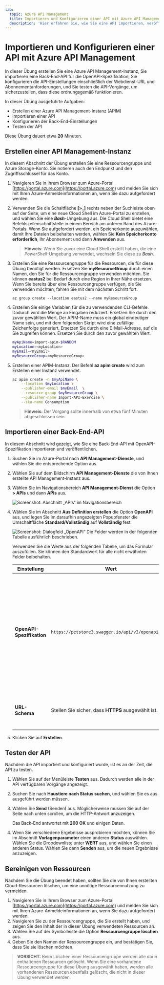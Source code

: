 ```yaml
---
lab:
  topic: Azure API Management
  title: Importieren und Konfigurieren einer API mit Azure API Management
  description: 'Hier erfahren Sie, wie Sie eine API importieren, veröffentlichen und testen, die der OpenAPI-Spezifikation entspricht.'
---
```


# Importieren und Konfigurieren einer API mit Azure API Management

In dieser Übung erstellen Sie eine Azure API Management-Instanz, Sie importieren eine Back-End-API für die OpenAPI-Spezifikation, Sie konfigurieren die API-Einstellungen einschließlich der Webdienst-URL und Abonnementanforderungen, und Sie testen die API-Vorgänge, um sicherzustellen, dass diese ordnungsgemäß funktionieren.

In dieser Übung ausgeführte Aufgaben:

* Erstellen einer Azure API Management-Instanz (APIM)
* Importieren einer API
* Konfigurieren der Back-End-Einstellungen
* Testen der API

Diese Übung dauert etwa **20** Minuten.

## Erstellen einer API Management-Instanz

In diesem Abschnitt der Übung erstellen Sie eine Ressourcengruppe und Azure Storage-Konto. Sie notieren auch den Endpunkt und den Zugriffsschlüssel für das Konto.

1. Navigieren Sie in Ihrem Browser zum Azure-Portal [https://portal.azure.com](https://portal.azure.com) und melden Sie sich mit Ihren Azure-Anmeldeinformationen an, wenn Sie dazu aufgefordert werden.

1. Verwenden Sie die Schaltfläche **[\>_]** rechts neben der Suchleiste oben auf der Seite, um eine neue Cloud Shell im Azure-Portal zu erstellen, und wählen Sie eine ***Bash***-Umgebung aus. Die Cloud Shell bietet eine Befehlszeilenschnittstelle in einem Bereich am unteren Rand des Azure-Portals. Wenn Sie aufgefordert werden, ein Speicherkonto auszuwählen, damit Ihre Dateien beibehalten werden, wählen Sie **Kein Speicherkonto erforderlich**, Ihr Abonnement und dann **Anwenden** aus.

    > **Hinweis**: Wenn Sie zuvor eine Cloud Shell erstellt haben, die eine *PowerShell*-Umgebung verwendet, wechseln Sie diese zu ***Bash***.

1. Erstellen Sie eine Ressourcengruppe für die Ressourcen, die für diese Übung benötigt werden. Ersetzen Sie **myResourceGroup** durch einen Namen, den Sie für die Ressourcengruppe verwenden möchten. Sie können **eastus2** bei Bedarf durch eine Region in Ihrer Nähe ersetzen. Wenn Sie bereits über eine Ressourcengruppe verfügen, die Sie verwenden möchten, fahren Sie mit dem nächsten Schritt fort.

    ```azurecli
    az group create --location eastus2 --name myResourceGroup
    ```

1. Erstellen Sie einige Variablen für die zu verwendenden CLI-Befehle. Dadurch wird die Menge an Eingaben reduziert. Ersetzen Sie **<myLocation>** durch den zuvor gewählten Wert. Der APIM-Name muss ein global eindeutiger Name sein, und mit dem folgenden Skript wird eine zufällige Zeichenfolge generiert. Ersetzen Sie **<myEmail>** durch eine E-Mail-Adresse, auf die Sie zugreifen können. Ersetzen Sie **<myResourceGroup>** durch den zuvor gewählten Wert.

    ```bash
    myApiName=import-apim-$RANDOM
    myLocation=<myLocation>
    myEmail=<myEmail>
    myResourceGroup=<myResourceGroup>
    ```

1. Erstellen einer APIM-Instanz. Der Befehl **az apim create** wird zum Erstellen einer Instanz verwendet. 

    ```bash
    az apim create -n $myApiName \
        --location $myLocation \
        --publisher-email $myEmail  \
        --resource-group $myResourceGroup \
        --publisher-name Import-API-Exercise \
        --sku-name Consumption 
    ```
    > **Hinweis:** Der Vorgang sollte innerhalb von etwa fünf Minuten abgeschlossen sein. 

## Importieren einer Back-End-API

In diesem Abschnitt wird gezeigt, wie Sie eine Back-End-API mit OpenAPI-Spezifikation importieren und veröffentlichen.

1. Suchen Sie im Azure-Portal nach **API Management-Dienste**, und wählen Sie die entsprechende Option aus.

1. Wählen Sie auf dem Bildschirm **API Management-Dienste** die von Ihnen erstellte API Management-Instanz aus.

1. Wählen Sie im Navigationsbereich **API Management-Dienst** die Option **> APIs** und dann **APIs** aus.

    ![Screenshot: Abschnitt „APIs“ im Navigationsbereich](./media/select-apis-navigation-pane.png)


1. Wählen Sie im Abschnitt **Aus Definition erstellen** die Option **OpenAPI** aus, und legen Sie im daraufhin angezeigten Popupfenster die Umschaltfläche **Standard/Vollständig** auf **Vollständig** fest.

    ![Screenshot: Dialogfeld „OpenAPI“ Die Felder werden in der folgenden Tabelle ausführlich beschrieben.](./media/create-api.png)

    Verwenden Sie die Werte aus der folgenden Tabelle, um das Formular auszufüllen. Sie können den Standardwert für alle nicht erwähnten Felder beibehalten.

    | Einstellung | Wert | BESCHREIBUNG |
    |--|--|--|
    | **OpenAPI-Spezifikation** | `https://petstore3.swagger.io/api/v3/openapi.json` | Verweist auf den Dienst, der die API implementiert. Anforderungen werden an diese Adresse weitergeleitet. Die meisten erforderlichen Informationen im Formular werden automatisch aufgefüllt, nachdem Sie diesen Wert eingegeben haben. |
    | **URL-Schema** | Stellen Sie sicher, dass **HTTPS** ausgewählt ist. | Definiert die Sicherheitsstufe des HTTP-Protokolls, das von der API akzeptiert wird. |

1. Klicken Sie auf **Erstellen**.

## Testen der API

Nachdem die API importiert und konfiguriert wurde, ist es an der Zeit, die API zu testen.

1. Wählen Sie auf der Menüleiste **Testen** aus. Dadurch werden alle in der API verfügbaren Vorgänge angezeigt.

1. Suchen Sie nach **Haustiere nach Status suchen**, und wählen Sie es aus. ausgeführt werden müssen. 

1. Wählen Sie **Send** (Senden) aus. Möglicherweise müssen Sie auf der Seite nach unten scrollen, um die HTTP-Antwort anzuzeigen.

    Das Back-End antwortet mit **200 OK** und einigen Daten.

1. Wenn Sie verschiedene Ergebnisse ausprobieren möchten, können Sie im Abschnitt **Vorlagenparameter** einen anderen **Status** auswählen. Wählen Sie die Dropdownliste unter **WERT** aus, und wählen Sie einen anderen Status. Wählen Sie dann **Senden** aus, um die neuen Ergebnisse anzuzeigen.

## Bereinigen von Ressourcen

Nachdem Sie die Übung beendet haben, sollten Sie die von Ihnen erstellten Cloud-Ressourcen löschen, um eine unnötige Ressourcennutzung zu vermeiden.

1. Navigieren Sie in Ihrem Browser zum Azure-Portal [https://portal.azure.com](https://portal.azure.com) und melden Sie sich mit Ihren Azure-Anmeldeinformationen an, wenn Sie dazu aufgefordert werden.
1. Navigieren Sie zu der Ressourcengruppe, die Sie erstellt haben, und zeigen Sie den Inhalt der in dieser Übung verwendeten Ressourcen an.
1. Wählen Sie auf der Symbolleiste die Option **Ressourcengruppe löschen** aus.
1. Geben Sie den Namen der Ressourcengruppe ein, und bestätigen Sie, dass Sie sie löschen möchten.

> **VORSICHT:** Beim Löschen einer Ressourcengruppe werden alle darin enthaltenen Ressourcen gelöscht. Wenn Sie eine vorhandene Ressourcengruppe für diese Übung ausgewählt haben, werden alle vorhandenen Ressourcen ebenfalls gelöscht, die nicht in dieser Übung verwendet werden.
